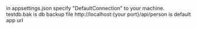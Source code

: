 in appsettings.json specify "DefaultConnection" to your machine.
testdb.bak is db backup file
http://localhost:{your port}/api/person is default app url
